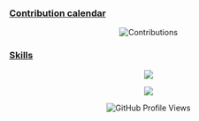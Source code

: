 ### [Contribution calendar](#calendar)
<div id="calendar" align="center">
  <img src="https://ssr-contributions-svg.vercel.app/_/Nelia11?chart=3dbar&format=svg" alt="Contributions" />
</div>

### [Skills](#skills)
<p id="skills" align="center">
  <a href="https://skillicons.dev">
    <img src="https://skillicons.dev/icons?i=react,js,html,css,mysql,nodejs,git,github,docker,vscode,postman,mongodb"/>
  </a>
</p>

<p align="center">
    <a href="LINK TO: WHEN CLICKED">
      <img src="https://www.codewars.com/users/NeliaL/badges/large"/>
    </a>
</p>

<p align="center">
    <img src="https://komarev.com/ghpvc/?username=Nelia11&color=green" alt="GitHub Profile Views" />
</p>

<!--
**Nelia11/Nelia11** is a ✨ _special_ ✨ repository because its `README.md` (this file) appears on your GitHub profile.

Here are some ideas to get you started:

- 🔭 I’m currently working on ...
- 🌱 I’m currently learning ...
- 👯 I’m looking to collaborate on ...
- 🤔 I’m looking for help with ...
- 💬 Ask me about ...
- 📫 How to reach me: ...
- 😄 Pronouns: ...
- ⚡ Fun fact: ...
-->
